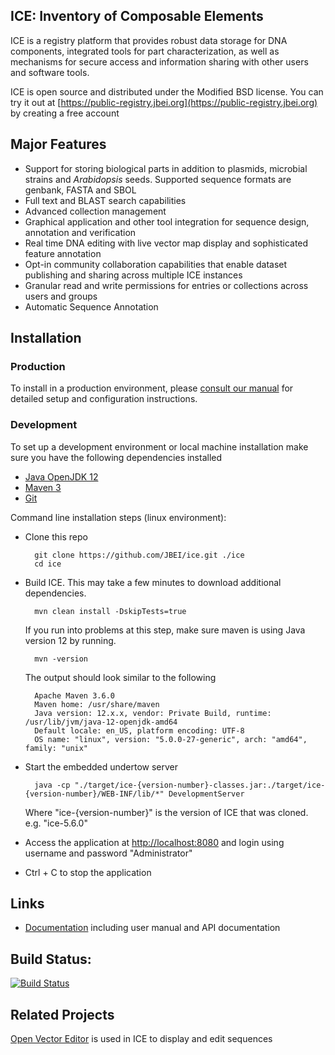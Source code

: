 ## ICE: Inventory of Composable Elements
ICE is a registry platform that provides robust data storage for DNA components, integrated tools for part characterization, as well as mechanisms for secure access and information sharing with other users and software tools.

ICE is open source and distributed under the Modified BSD license. You can try it out at [https://public-registry.jbei.org](https://public-registry.jbei.org) by creating a free account

## Major Features
* Support for storing biological parts in addition to plasmids, microbial strains and *Arabidopsis* seeds. Supported sequence formats are genbank, FASTA and SBOL
* Full text and BLAST search capabilities
* Advanced collection management
* Graphical application and other tool integration for sequence design, annotation and verification
* Real time DNA editing with live vector map display and sophisticated feature annotation
* Opt-in community collaboration capabilities that enable dataset publishing and sharing across multiple ICE instances
* Granular read and write permissions for entries or collections across users and groups 
* Automatic Sequence Annotation

## Installation
### Production
To install in a production environment, please [consult our manual](http://ice.jbei.org/install) for detailed setup and configuration instructions.

### Development
To set up a development environment or local machine installation make sure you have the following dependencies installed

* [Java OpenJDK 12](https://jdk.java.net/12/)
* [Maven 3](https://maven.apache.org/download.cgi)
* [Git](https://git-scm.com/downloads)

Command line installation steps (linux environment):

* Clone this repo
     
        git clone https://github.com/JBEI/ice.git ./ice
        cd ice
        
* Build ICE. This may take a few minutes to download additional dependencies.

        mvn clean install -DskipTests=true
        
  If you run into problems at this step, make sure maven is using Java version 12 by running.
  
        mvn -version
        
  The output should look similar to the following
  
        Apache Maven 3.6.0
        Maven home: /usr/share/maven
        Java version: 12.x.x, vendor: Private Build, runtime: /usr/lib/jvm/java-12-openjdk-amd64
        Default locale: en_US, platform encoding: UTF-8
        OS name: "linux", version: "5.0.0-27-generic", arch: "amd64", family: "unix" 

* Start the embedded undertow server 
        
        java -cp "./target/ice-{version-number}-classes.jar:./target/ice-{version-number}/WEB-INF/lib/*" DevelopmentServer
        
  Where "ice-{version-number}" is the version of ICE that was cloned. e.g. "ice-5.6.0"

* Access the application at [http://localhost:8080](https://localhost:8080) and login using username and password "Administrator"

* Ctrl + C to stop the application


## Links
* [Documentation](http://ice.jbei.org/) including user manual and API documentation

## Build Status:
[![Build Status](https://travis-ci.org/JBEI/ice.svg?branch=dev)](https://travis-ci.org/JBEI/ice)

## Related Projects
[Open Vector Editor](https://github.com/TeselaGen/openVectorEditor) is used in ICE to display and edit sequences
